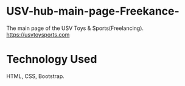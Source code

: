 # USV-hub-main-page-Freekance-
The main page of the USV Toys & Sports(Freelancing).
https://usvtoysports.com

# Technology Used
HTML, CSS, Bootstrap.


